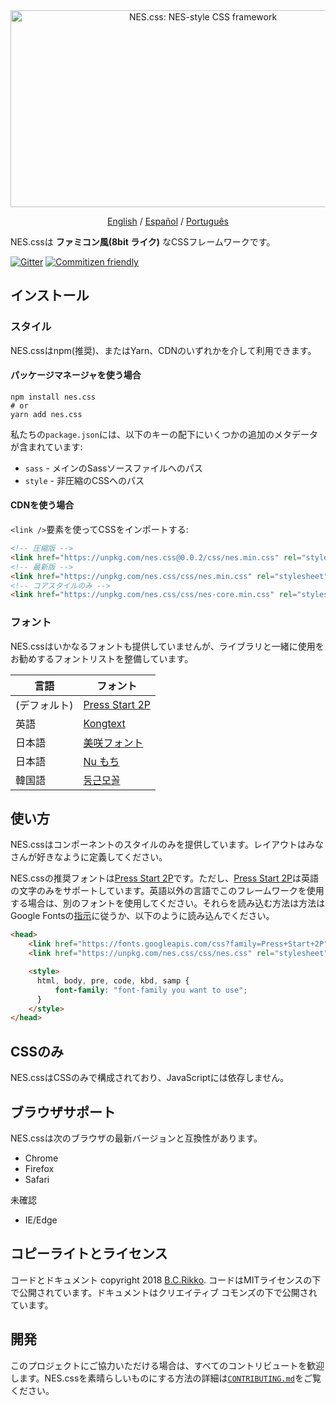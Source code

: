 <div align="center">
  <a href="https://nostalgic-css.github.io/NES.css/" target="_blank"><img src="https://user-images.githubusercontent.com/5305599/49061716-da649680-f254-11e8-9a89-d95a7407ec6a.png" alt="NES.css: NES-style  CSS framework" style="max-width: 100%;" width="600" height="315"></a>

  <a href="README.md">English</a> / <a href="README-es.md">Español</a> / <a href="README-pt-BR.md">Português</a>
</div>

NES.cssは **ファミコン風(8bit ライク)** なCSSフレームワークです。

[![Gitter][gitter-badge]][gitter] [![Commitizen friendly][commitizen-badge]][commitizen]

## インストール

### スタイル

NES.cssはnpm(推奨)、またはYarn、CDNのいずれかを介して利用できます。

#### パッケージマネージャを使う場合

```shell
npm install nes.css
# or
yarn add nes.css
```

私たちの`package.json`には、以下のキーの配下にいくつかの追加のメタデータが含まれています:
* `sass` - メインのSassソースファイルへのパス
* `style` - 非圧縮のCSSへのパス

#### CDNを使う場合

`<link />`要素を使ってCSSをインポートする:

```html
<!-- 圧縮版 -->
<link href="https://unpkg.com/nes.css@0.0.2/css/nes.min.css" rel="stylesheet" />
<!-- 最新版 -->
<link href="https://unpkg.com/nes.css/css/nes.min.css" rel="stylesheet" />
<!-- コアスタイルのみ -->
<link href="https://unpkg.com/nes.css/css/nes-core.min.css" rel="stylesheet" />
```

### フォント

NES.cssはいかなるフォントも提供していませんが、ライブラリと一緒に使用をお勧めするフォントリストを整備しています。

| 言語       | フォント                                                               |
|-----------|--------------------------------------------------------------------|
| (デフォルト) | [Press Start 2P](https://fonts.google.com/specimen/Press+Start+2P) |
| 英語      | [Kongtext](https://www.dafont.com/kongtext.font)                   |
| 日本語    | [美咲フォント](http://www.geocities.jp/littlimi/misaki.htm)          |
| 日本語    | [Nu もち](http://kokagem.sakura.ne.jp/font/mochi/)                  |
| 韓国語    | [둥근모꼴](http://cactus.tistory.com/193)                            |

## 使い方

NES.cssはコンポーネントのスタイルのみを提供しています。レイアウトはみなさんが好きなように定義してください。

NES.cssの推奨フォントは[Press Start 2P][press-start-2p-font]です。ただし、[Press Start 2P][press-start-2p-font]は英語の文字のみをサポートしています。英語以外の言語でこのフレームワークを使用する場合は、別のフォントを使用してください。それらを読み込む方法は方法はGoogle Fontsの[指示][google-fonts-guide]に従うか、以下のように読み込んでください。

```html
<head>
    <link href="https://fonts.googleapis.com/css?family=Press+Start+2P" rel="stylesheet">
    <link href="https://unpkg.com/nes.css/css/nes.css" rel="stylesheet" />

    <style>
      html, body, pre, code, kbd, samp {
          font-family: "font-family you want to use";
      }
    </style>
</head>
```

## CSSのみ

NES.cssはCSSのみで構成されており、JavaScriptには依存しません。

## ブラウザサポート

NES.cssは次のブラウザの最新バージョンと互換性があります。
* Chrome
* Firefox
* Safari

未確認
* IE/Edge

## コピーライトとライセンス


コードとドキュメント copyright 2018 [B.C.Rikko](https://github.com/BcRikko). コードはMITライセンスの下で公開されています。ドキュメントはクリエイティブ コモンズの下で公開されています。

## 開発

このプロジェクトにご協力いただける場合は、すべてのコントリビュートを歓迎します。NES.cssを素晴らしいものにする方法の詳細は[`CONTRIBUTING.md`][contributing-document]をご覧ください。





[commitizen]: http://commitizen.github.io/cz-cli/
[commitizen-badge]: https://img.shields.io/badge/commitizen-friendly-brightgreen.svg
[contributing-document]: ./CONTRIBUTING-jp.md
[gitter]: https://gitter.im/nostalgic-css/Lobby
[gitter-badge]: https://img.shields.io/gitter/room/nostalgic-css/Lobby.svg
[google-fonts-guide]: https://developers.google.com/fonts/docs/getting_started
[press-start-2p-font]: https://fonts.google.com/specimen/Press+Start+2P?selection.family=Press+Start+2P
